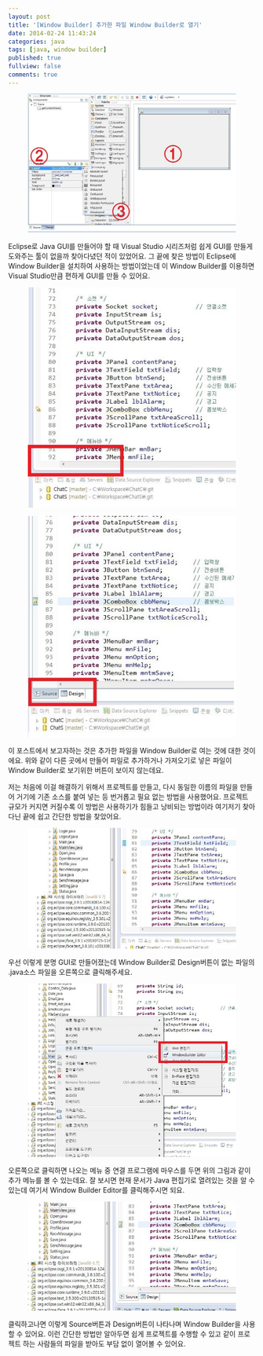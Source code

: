 ```yaml
---
layout: post
title: '[Window Builder] 추가한 파일 Window Builder로 열기'
date: 2014-02-24 11:43:24
categories: java
tags: [java, window builder]
published: true
fullview: false
comments: true
---
```


<figure><img src="/images/window-builder1.jpg" alt=""></figure>

Eclipse로 Java GUI를 만들어야 할 때 Visual Studio 시리즈처럼 쉽게 GUI를 만들게 도와주는 툴이 없을까 찾아다녔던 적이 있었어요. 그 끝에 찾은 방법이 Eclipse에 Window Builder을 설치하여 사용하는 방법이었는데 이 Window Builder를 이용하면 Visual Studio만큼 편하게 GUI를 만들 수 있어요.

<figure><img src="/images/window-builder2.jpg" alt=""></figure>

<figure><img src="/images/window-builder3.jpg" alt=""></figure>

이 포스트에서 보고자하는 것은 추가한 파일을 Window Builder로 여는 것에 대한 것이에요. 위와 같이 다른 곳에서 만들어 파일로 추가하거나 가져오기로 넣은 파일이 Window Builder로 보기위한 버튼이 보이지 않는데요.

저는 처음에 이걸 해결하기 위해서 프로젝트를 만들고, 다시 동일한 이름의 파일을 만들어 거기에 기존 소스를 붙여 넣는 등 번거롭고 필요 없는 방법을 사용했어요. 프로젝트 규모가 커지면 커질수록 이 방법은 사용하기가 힘들고 낭비되는 방법이라 여기저기 찾아다닌 끝에 쉽고 간단한 방법을 찾았어요.

<figure><img src="/images/window-builder4.jpg" alt=""></figure>

우선 이렇게 분명 GUI로 만들어졌는데 Window Builder로 Design버튼이 없는 파일의 .java소스 파일을 오른쪽으로 클릭해주세요.

<figure><img src="/images/window-builder5.jpg" alt=""></figure>

오른쪽으로 클릭하면 나오는 메뉴 중 연결 프로그램에 마우스를 두면 위의 그림과 같이 추가 메뉴를 볼 수 있는데요. 잘 보시면 현재 문서가 Java 편집기로 열려있는 것을 알 수 있는데 여기서 Window Builder Editor를 클릭해주시면 되요.

<figure><img src="/images/window-builder6.jpg" alt=""></figure>

클릭하고나면 이렇게 Source버튼과 Design버튼이 나타나며 Window Builder을 사용할 수 있어요. 이런 간단한 방법만 알아두면 쉽게 프로젝트를 수행할 수 있고 같이 프로젝트 하는 사람들의 파일을 받아도 부담 없이 열어볼 수 있어요.
